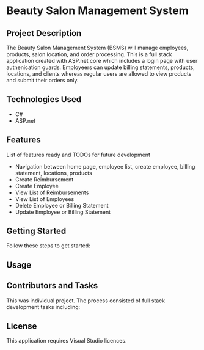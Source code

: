 # Beauty Salon Management System

## Project Description

The Beauty Salon Management System (BSMS) will manage employees, products, salon location, and order processing. This is a full stack application created with ASP.net core which includes a login page with user authenication guards. Employeers can update billing statements, products, locations, and clients whereas regular users are allowed to view products and submit their orders only.  

## Technologies Used

* C# 
* ASP.net 

## Features

List of features ready and TODOs for future development
* Navigation between home page, employee list, create employee, billing statement, locations, products
* Create Reimbursement
* Create Employee
* View List of Reimbursements
* View List of Employees
* Delete Employee or Billing Statement
* Update Employee or Billing Statement

## Getting Started

Follow these steps to get started: 

## Usage

## Contributors and Tasks

This was individual project. The process consisted of full stack development tasks including: 

## License

This application requires Visual Studio licences. 
